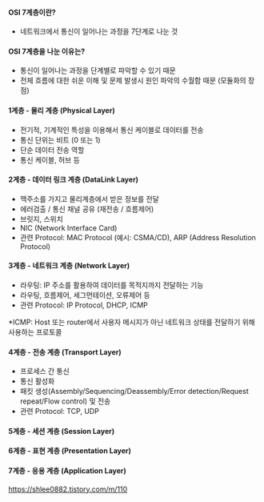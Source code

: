 #### OSI 7계층이란?
- 네트워크에서 통신이 일어나는 과정을 7단계로 나눈 것  

#### OSI 7계층을 나눈 이유는?
- 통신이 일어나는 과정을 단계별로 파악할 수 있기 때문  
- 전체 흐름에 대한 쉬운 이해 및 문제 발생시 원인 파악의 수월함 때문 (모듈화의 장점)  

#### 1계층 - 물리 계층 (Physical Layer)
- 전기적, 기계적인 특성을 이용해서 통신 케이블로 데이터를 전송  
- 통신 단위는 비트 (0 또는 1)  
- 단순 데이터 전송 역할  
- 통신 케이블, 허브 등  

#### 2계층 - 데이터 링크 계층 (DataLink Layer)
- 맥주소를 가지고 물리계층에서 받은 정보를 전달  
- 에러검출 / 통신 채널 공유 (재전송 / 흐름제어)  
- 브릿지, 스위치  
- NIC (Network Interface Card)  
- 관련 Protocol: MAC Protocol (예시: CSMA/CD), ARP (Address Resolution Protocol)  

#### 3계층 - 네트워크 계층 (Network Layer)
- 라우팅: IP 주소를 활용하여 데이터를 목적지까지 전달하는 기능  
- 라우팅, 흐름제어, 세그먼테이션, 오류제어 등  
- 관련 Protocol: IP Protocol, DHCP, ICMP  

*ICMP: Host 또는 router에서 사용자 메시지가 아닌 네트워크 상태를 전달하기 위해 사용하는 프로토콜  

#### 4계층 - 전송 계층 (Transport Layer)
- 프로세스 간 통신  
- 통신 활성화  
- 패킷 생성(Assembly/Sequencing/Deassembly/Error detection/Request repeat/Flow control) 및 전송  
- 관련 Protocol: TCP, UDP

#### 5계층 - 세션 계층 (Session Layer)

#### 6계층 - 표현 계층 (Presentation Layer)

#### 7계층 - 응용 계층 (Application Layer)

https://shlee0882.tistory.com/m/110
